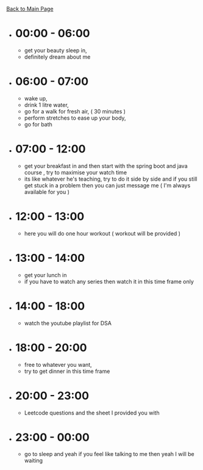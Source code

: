   <a href="./index.html">Back to Main Page</a>
- # 00:00 - 06:00
	- get your beauty sleep in,
	- definitely dream about me
- # 06:00 - 07:00
	- wake up, 
	- drink 1 litre water,
	- go for a walk for fresh air, ( 30 minutes )
	- perform stretches to ease up your body,
	- go for bath
- # 07:00 - 12:00
	- get your breakfast in and then start with the spring boot and java course , try to maximise your watch time
	- its like whatever he's teaching, try to do it side by side and if you still get stuck in a problem then you can just message me ( I'm always available for you )
- # 12:00 - 13:00
	- here you will do one hour workout ( workout will be provided )
- # 13:00 - 14:00
	- get your lunch in 
	- if you have to watch any series then watch it in this time frame only
- # 14:00 - 18:00
	- watch the youtube playlist for DSA 
- # 18:00 - 20:00
	- free to whatever you want,
	- try to get dinner in this time frame 
- # 20:00 - 23:00
	- Leetcode questions and the sheet I provided you with
- # 23:00 - 00:00
	- go to sleep and yeah if you feel like talking to me then yeah I will be waiting

